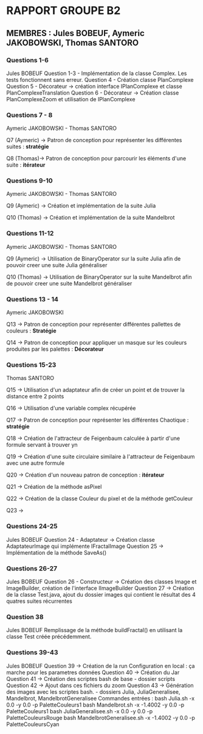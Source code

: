 # RAPPORT GROUPE B2

## MEMBRES : Jules BOBEUF, Aymeric JAKOBOWSKI, Thomas SANTORO

### Questions 1-6
Jules BOBEUF
Question 1-3 - Implémentation de la classe Complex. Les tests fonctionnent sans erreur.
Question 4 - Création classe PlanComplexe
Question 5 - Décorateur -> création interface IPlanComplexe et classe PlanComplexeTranslation
Question 6 - Décorateur -> Création classe PlanComplexeZoom et utilisation de IPlanComplexe

### Questions 7 - 8
Aymeric JAKOBOWSKI - Thomas SANTORO

Q7 (Aymeric) -> Patron de conception pour représenter les différentes suites : **stratégie**

Q8 (Thomas)-> Patron de conception pour parcourir les éléments d'une suite : **itérateur**

### Questions 9-10
Aymeric JAKOBOWSKI - Thomas SANTORO

Q9 (Aymeric) -> Création et implémentation de la suite Julia

Q10 (Thomas) -> Création et implémentation de la suite Mandelbrot

### Questions 11-12
Aymeric JAKOBOWSKI - Thomas SANTORO

Q9 (Aymeric) -> Utilisation de BinaryOperator sur la suite Julia afin de pouvoir creer une suite Julia généraliser

Q10 (Thomas) -> Utilisation de BinaryOperator sur la suite Mandelbrot afin de pouvoir creer une suite Mandelbrot généraliser

### Questions 13 - 14
Aymeric JAKOBOWSKI

Q13 -> Patron de conception pour représenter différentes pallettes de couleurs : **Stratégie**

Q14 -> Patron de conception pour appliquer un masque sur les couleurs produites par les palettes : **Décorateur**

### Questions 15-23
Thomas SANTORO

Q15 -> Utilisation d'un adaptateur afin de créer un point et de trouver la distance entre 2 points

Q16 -> Utilisation d'une variable complex récupérée

Q17 -> Patron de conception pour représenter les différentes Chaotique  : **stratégie**

Q18 -> Création de l'attracteur de Feigenbaum calculée à partir d'une formule servant à trouver yn

Q19 -> Création d'une suite circulaire similaire à l'attracteur de Feigenbaum avec une autre formule

Q20 -> Création d'un nouveau patron de conception : **itérateur**

Q21 -> Création de la méthode asPixel

Q22 -> Création de la classe Couleur du pixel et de la méthode getCouleur

Q23 -> 

### Questions 24-25
Jules BOBEUF
Question 24 - Adaptateur -> Création classe AdaptateurImage qui implémente IFractalImage
Question 25 -> Implémentation de la méthode SaveAs()

### Questions 26-27
Jules BOBEUF
Question 26 - Constructeur -> Création des classes Image et ImageBuilder, création de l'interface IImageBuilder
Question 27 -> Création de la classe Test.java, ajout du dossier images qui contient le résultat des 4 quatres suites récurrentes

### Question 38
Jules BOBEUF
Remplissage de la méthode buildFractal() en utilisant la classe Test créée précédemment.

### Questions 39-43
Jules BOBEUF
Question 39 -> Création de la run Configuration en local : ça marche pour les parametres données
Question 40 -> Création du Jar
Question 41 -> Création des scriptes bash de base - dossier scripts
Question 42 -> Ajout dans ces fichiers du zoom 
Question 43 -> Génération des images avec les scriptes bash. - dossiers Julia, JuliaGeneralisee, Mandelbrot, MandelbrotGeneralisee
Commandes entrées :
bash Julia.sh -x 0.0 -y 0.0 -p PaletteCouleurs1
bash Mandelbrot.sh -x -1.4002 -y 0.0 -p PaletteCouleurs1
bash JuliaGeneralisee.sh -x 0.0 -y 0.0 -p PaletteCouleursRouge
bash MandelbrotGeneralisee.sh -x -1.4002 -y 0.0 -p PaletteCouleursCyan